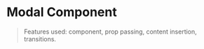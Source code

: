 # Modal Component

> Features used: component, prop passing, content insertion, transitions.

<common-codepen-snippet title="Leaf 3 Modal Component" slug="mdPoyvv" tab="js,result" />
